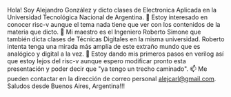 Hola! Soy Alejandro González y dicto clases de Electronica Aplicada en la Universidad Tecnológica Nacional de Argentina.
👀 Estoy interesado en conocer risc-v aunque el tema nada tiene que ver con los contenidos de la materia que dicto.
🌱 Mi maestro es el Ingeniero Roberto Simone que también dicta clases de Técnicas Digitales en la misma universidad. Roberto intenta tenga una mirada más amplía de este extraño mundo que es analógico y digital a la vez.
💞️ Estoy dando mis primeros pasos en verilog así que estoy lejos del risc-v aunque espero modificar pronto esta presentación y poder decir que "ya tengo un trecho caminado".
📫 Me pueden contactar en la dirección de correo personal alejcarl@gmail.com. Saludos desde Buenos Aires, Argentina!!!
